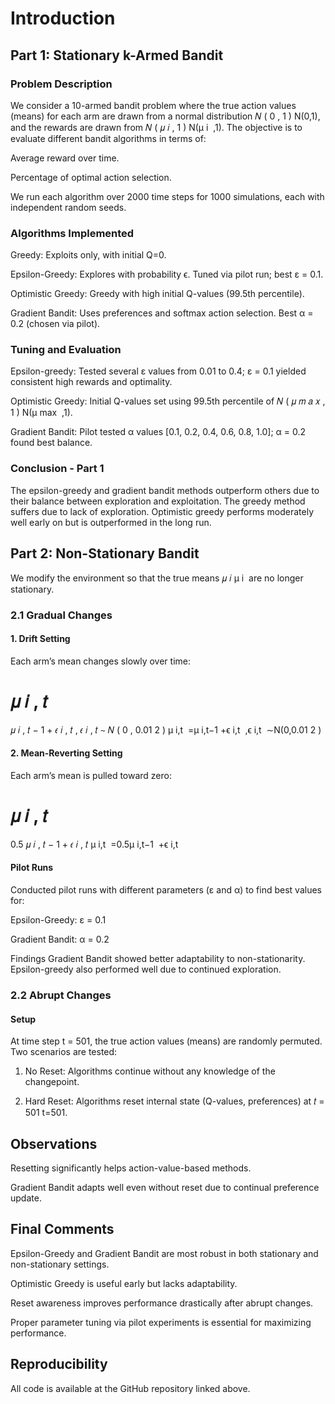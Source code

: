 # Introduction
## Part 1: Stationary k-Armed Bandit
### Problem Description
We consider a 10-armed bandit problem where the true action values (means) for each arm are drawn from a normal distribution 
𝑁
(
0
,
1
)
N(0,1), and the rewards are drawn from 
𝑁
(
𝜇
𝑖
,
1
)
N(μ 
i
​
 ,1). The objective is to evaluate different bandit algorithms in terms of:

Average reward over time.

Percentage of optimal action selection.

We run each algorithm over 2000 time steps for 1000 simulations, each with independent random seeds.

### Algorithms Implemented
Greedy: Exploits only, with initial Q=0.

Epsilon-Greedy: Explores with probability ϵ. Tuned via pilot run; best ε = 0.1.

Optimistic Greedy: Greedy with high initial Q-values (99.5th percentile).

Gradient Bandit: Uses preferences and softmax action selection. Best α = 0.2 (chosen via pilot).

### Tuning and Evaluation
Epsilon-greedy: Tested several ε values from 0.01 to 0.4; ε = 0.1 yielded consistent high rewards and optimality.

Optimistic Greedy: Initial Q-values set using 99.5th percentile of 
𝑁
(
𝜇
𝑚
𝑎
𝑥
,
1
)
N(μ 
max
​
 ,1).

Gradient Bandit: Pilot tested α values [0.1, 0.2, 0.4, 0.6, 0.8, 1.0]; α = 0.2 found best balance.
### Conclusion - Part 1
The epsilon-greedy and gradient bandit methods outperform others due to their balance between exploration and exploitation. The greedy method suffers due to lack of exploration. Optimistic greedy performs moderately well early on but is outperformed in the long run.
## Part 2: Non-Stationary Bandit
We modify the environment so that the true means 
𝜇
𝑖
μ 
i
​
  are no longer stationary.

### 2.1 Gradual Changes
#### 1. Drift Setting
Each arm’s mean changes slowly over time:

𝜇
𝑖
,
𝑡
=
𝜇
𝑖
,
𝑡
−
1
+
𝜖
𝑖
,
𝑡
,
𝜖
𝑖
,
𝑡
∼
𝑁
(
0
,
0.01
2
)
μ 
i,t
​
 =μ 
i,t−1
​
 +ϵ 
i,t
​
 ,ϵ 
i,t
​
 ∼N(0,0.01 
2
 )
#### 2. Mean-Reverting Setting
Each arm’s mean is pulled toward zero:

𝜇
𝑖
,
𝑡
=
0.5
𝜇
𝑖
,
𝑡
−
1
+
𝜖
𝑖
,
𝑡
μ 
i,t
​
 =0.5μ 
i,t−1
​
 +ϵ 
i,t
​
 
#### Pilot Runs
Conducted pilot runs with different parameters (ε and α) to find best values for:

Epsilon-Greedy: ε = 0.1

Gradient Bandit: α = 0.2

Findings
Gradient Bandit showed better adaptability to non-stationarity. Epsilon-greedy also performed well due to continued exploration.

### 2.2 Abrupt Changes
#### Setup
At time step t = 501, the true action values (means) are randomly permuted. Two scenarios are tested:

1. No Reset: Algorithms continue without any knowledge of the changepoint.

2. Hard Reset: Algorithms reset internal state (Q-values, preferences) at 
𝑡
=
501
t=501.
## Observations
Resetting significantly helps action-value-based methods.

Gradient Bandit adapts well even without reset due to continual preference update.

## Final Comments
Epsilon-Greedy and Gradient Bandit are most robust in both stationary and non-stationary settings.

Optimistic Greedy is useful early but lacks adaptability.

Reset awareness improves performance drastically after abrupt changes.

Proper parameter tuning via pilot experiments is essential for maximizing performance.

## Reproducibility
All code is available at the GitHub repository linked above.
